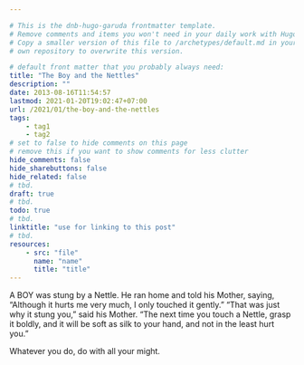 ```yaml
---

# This is the dnb-hugo-garuda frontmatter template. 
# Remove comments and items you won't need in your daily work with Hugo.
# Copy a smaller version of this file to /archetypes/default.md in your
# own repository to overwrite this version.

# default front matter that you probably always need:
title: "The Boy and the Nettles"
description: ""
date: 2013-08-16T11:54:57
lastmod: 2021-01-20T19:02:47+07:00
url: /2021/01/the-boy-and-the-nettles
tags:
    - tag1
    - tag2
# set to false to hide comments on this page
# remove this if you want to show comments for less clutter
hide_comments: false
hide_sharebuttons: false
hide_related: false
# tbd.
draft: true
# tbd.
todo: true
# tbd.
linktitle: "use for linking to this post"
# tbd.
resources:
    - src: "file"
      name: "name"
      title: "title"
---
```

A BOY was stung by a Nettle. He ran home and told his Mother, saying, “Although it hurts me very much, I only touched it gently.” “That was just why it stung you,” said his Mother. “The next time you touch a Nettle, grasp it boldly, and it will be soft as silk to your hand, and not in the least hurt you.”

Whatever you do, do with all your might.
